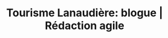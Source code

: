 ---
title: "Tourisme Lanaudière: blogue | Rédaction agile"
description: >-
  En tant que collaboratrice, je propose des sujets pertinents et m’assure de rédiger des textes SEO accrocheurs. Découvrir le mandat.
slug: tourisme-lanaudiere
image: /img/tourisme-lanaudiere.jpg
i18nlanguage: fr
weight: 1
draft: false
style: style-3
listing:
  big: true
  title: "Tourisme Lanaudière: blogue"
  description: "En tant que collaboratrice, je propose des sujets pertinents et m’assure de rédiger des textes SEO accrocheurs."
tags:
  - Adaptation
  - Photographie
  - Gestion de projet
  - Gestion client
section1:
  categories:
    - name: Blogue
    - name: "Rédaction SEO"
    - name: "Photographie"
  title: "Blogue de Tourisme Lanaudière"
  description: >-
    Le blogue de Tourisme Lanaudière veille à faire découvrir la région et son offre touristique. En tant que collaboratrice, je propose des sujets pertinents et m’assure de rédiger des textes accrocheurs. J’optimise ces derniers en vue de faciliter leur référencement organique. De plus, je prends les photos pour plusieurs articles.
  btn:
    text: CONSULTER MES ARTICLES
    link: "https://lanaudiere.ca/fr/blogue-lanaudiere/auteurs/sara-larin/"
    external: true
  table:
    - name: Client
      text: "Tourisme Lanaudière"
    - name: Secteur
      text: Tourisme
    - name: Service
      text: Rédaction d’articles de blogue
section2:
  articles:
    - image: /img/tourisme-lanaudiere1.jpg
      caption:
        title: "8 activités hivernales pour les mordus de plein air et de sensations fortes"
        description: >-
          Venez vivre des sensations fortes dans Lanaudière! Ces sports et activités vous feront vivre toute une aventure sur deux roues, deux skis ou même dans les airs…!
        link: "https://lanaudiere.ca/fr/blogue-lanaudiere/8-activites-pour-mordus-de-plein-air-et-sensations-fortes/"
    - image: /img/tourisme-lanaudiere2.jpg
      caption:
        title: "9 idées pour des vacances d'hiver mémorables dans Lanaudière"
        description: >-
          Découvrez 9 endroits qui vous aideront à organiser un séjour festif en famille, en couple ou entre amis dans Lanaudière.
        link: "https://lanaudiere.ca/fr/blogue-lanaudiere/9-idees-vacances-memorables/"
    - image: /img/tourisme-lanaudiere3.jpg
      caption:
        title: "Kabania: 16 bonnes raisons pour dormir dans les arbres"
        description: >-
          Kabania offre une expérience unique d’hébergement dans Lanaudière. Situé à Notre-Dame-de-la-Merci, ce site enchanteur vous permet de littéralement dormir dans les airs.
        link: "https://lanaudiere.ca/fr/blogue-lanaudiere/kabania-16-bonnes-raisons/"
---